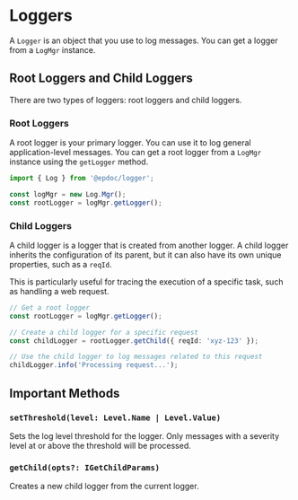 # Loggers

A `Logger` is an object that you use to log messages. You can get a logger from a `LogMgr` instance.

## Root Loggers and Child Loggers

There are two types of loggers: root loggers and child loggers.

### Root Loggers

A root logger is your primary logger. You can use it to log general application-level messages. You can get a root logger from a `LogMgr` instance using the `getLogger` method.

```typescript
import { Log } from '@epdoc/logger';

const logMgr = new Log.Mgr();
const rootLogger = logMgr.getLogger();
```

### Child Loggers

A child logger is a logger that is created from another logger. A child logger inherits the configuration of its parent, but it can also have its own unique properties, such as a `reqId`.

This is particularly useful for tracing the execution of a specific task, such as handling a web request.

```typescript
// Get a root logger
const rootLogger = logMgr.getLogger();

// Create a child logger for a specific request
const childLogger = rootLogger.getChild({ reqId: 'xyz-123' });

// Use the child logger to log messages related to this request
childLogger.info('Processing request...');
```

## Important Methods

### `setThreshold(level: Level.Name | Level.Value)`

Sets the log level threshold for the logger. Only messages with a severity level at or above the threshold will be processed.

### `getChild(opts?: IGetChildParams)`

Creates a new child logger from the current logger.
